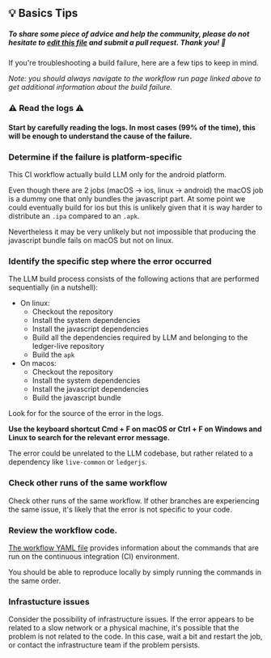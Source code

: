 ## 💡 Basics Tips

##### To share some piece of advice and help the community, please do not hesitate to [edit this file](https://github.com/LedgerHQ/ledger-live/edit/develop/tools/github-bot/tips/build-mobile.md) and submit a pull request. Thank you! 🙏

If you're troubleshooting a build failure, here are a few tips to keep in mind.

_Note: you should always navigate to the workflow run page linked above to get additional information about the build failure._

### ⚠️ Read the logs ⚠️

#### Start by carefully reading the logs. In most cases (99% of the time), this will be enough to understand the cause of the failure.

### Determine if the failure is platform-specific

This CI workflow actually build LLM only for the android platform.

Even though there are 2 jobs (macOS -> ios, linux -> android) the macOS job is a dummy one that only bundles the javascript part.
At some point we could eventually build for ios but this is unlikely given that it is way harder to distribute an `.ipa` compared to an `.apk`.

Nevertheless it may be very unlikely but not impossible that producing the javascript bundle fails on macOS but not on linux.

### Identify the specific step where the error occurred

The LLM build process consists of the following actions that are performed sequentially (in a nutshell):

- On linux:
  - Checkout the repository
  - Install the system dependencies
  - Install the javascript dependencies
  - Build all the dependencies required by LLM and belonging to the ledger-live repository
  - Build the `apk`
- On macos:
  - Checkout the repository
  - Install the system dependencies
  - Install the javascript dependencies
  - Build the javascript bundle

Look for for the source of the error in the logs.

**Use the keyboard shortcut Cmd + F on macOS or Ctrl + F on Windows and Linux to search for the relevant error message.**

The error could be unrelated to the LLM codebase, but rather related to a dependency like `live-common` or `ledgerjs`.

### Check other runs of the same workflow

Check other runs of the same workflow. If other branches are experiencing the same issue, it's likely that the error is not specific to your code.

### Review the workflow code.

[The workflow YAML file](https://github.com/LedgerHQ/ledger-live/blob/develop/.github/workflows/build-mobile.yml) provides information about the commands that are run on the continuous integration (CI) environment.

You should be able to reproduce locally by simply running the commands in the same order.

### Infrastucture issues

Consider the possibility of infrastructure issues. If the error appears to be related to a slow network or a physical machine, it's possible that the problem is not related to the code. In this case, wait a bit and restart the job, or contact the infrastructure team if the problem persists.
